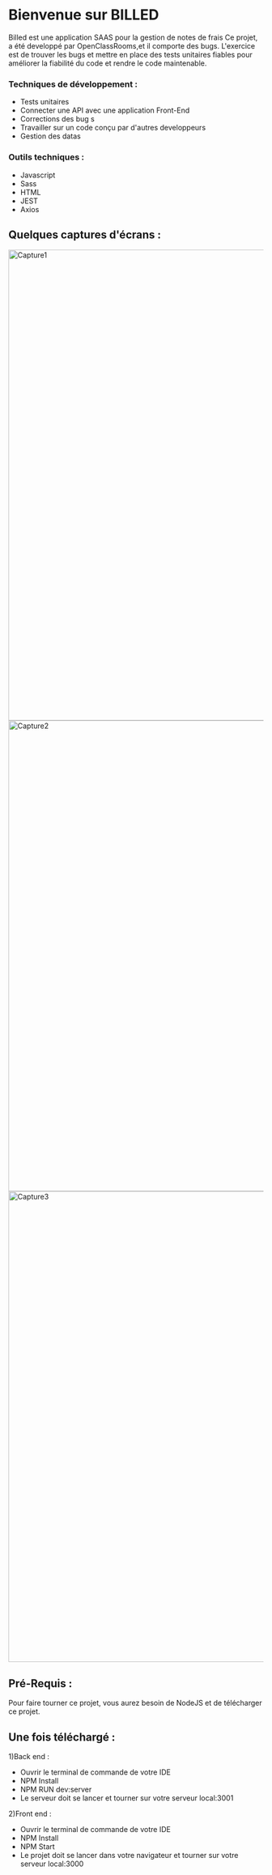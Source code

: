 # Bienvenue sur BILLED

Billed est une application SAAS pour la gestion de notes de frais 
Ce projet, a été developpé par OpenClassRooms,et il comporte des bugs. L'exercice est de trouver les bugs et mettre en place des tests unitaires fiables pour améliorer la fiabilité du code et rendre le code maintenable.

### Techniques de développement :

- Tests unitaires
- Connecter une API avec une application Front-End
- Corrections des bug s
- Travailler sur un code conçu par d'autres developpeurs
- Gestion des datas


### Outils techniques :

- Javascript
- Sass
- HTML
- JEST
- Axios



## Quelques captures d'écrans : 


<img width="930" alt="Capture1" src="https://user-images.githubusercontent.com/73883090/152120132-89572b32-c1a0-4af4-882c-8a92bfa92b05.PNG">

<img width="930" alt="Capture2" src="https://user-images.githubusercontent.com/73883090/152120188-ff400e9e-dbc0-4660-b49f-eb9f993be1d0.PNG">

<img width="930" alt="Capture3" src="https://user-images.githubusercontent.com/73883090/152120211-632592fc-f542-4bfa-b839-80bce0cdb762.PNG">


## Pré-Requis :
Pour faire tourner ce projet, vous aurez besoin de NodeJS et de télécharger ce projet.


## Une fois téléchargé :

1)Back end : 
- Ouvrir le terminal de commande de votre IDE
- NPM Install 
- NPM RUN dev:server 
- Le serveur doit se lancer et tourner sur votre serveur local:3001

2)Front end : 
- Ouvrir le terminal de commande de votre IDE
- NPM Install 
- NPM Start
- Le projet doit se lancer dans votre navigateur et tourner sur votre serveur local:3000

